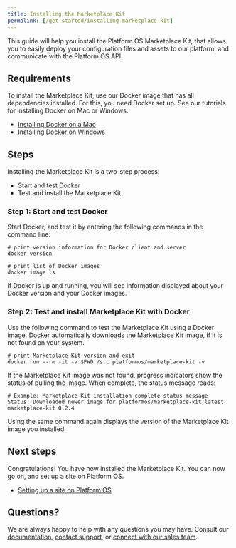 ```yaml
---
title: Installing the Marketplace Kit
permalink: [/get-started/installing-marketplace-kit]
---
```

This guide will help you install the Platform OS Marketplace Kit, that allows you to easily deploy your configuration files and assets to our platform, and communicate with the Platform OS API. 

## Requirements
To install the Marketplace Kit, use our Docker image that has all dependencies installed. For this, you need Docker set up. See our tutorials for installing Docker on Mac or Windows: 

* [Installing Docker on a Mac]()
* [Installing Docker on Windows]()

## Steps 

Installing the Marketplace Kit is a two-step process:

*   Start and test Docker
*   Test and install the Marketplace Kit

### Step 1: Start and test Docker
Start Docker, and test it by entering the following commands in the command line:

```
# print version information for Docker client and server
docker version
```

```
# print list of Docker images
docker image ls
```

If Docker is up and running, you will see information displayed about your Docker version and your Docker images. 

### Step 2: Test and install Marketplace Kit with Docker 

Use the following command to test the Marketplace Kit using a Docker image. Docker automatically downloads the Marketplace Kit image, if it is not found on your system. 

```
# print Marketplace Kit version and exit
docker run --rm -it -v $PWD:/src platformos/marketplace-kit -v
```

If the Marketplace Kit image was not found, progress indicators show the status of pulling the image. When complete, the status message reads:

```
# Example: Marketplace Kit installation complete status message 
Status: Downloaded newer image for platformos/marketplace-kit:latest
marketplace-kit 0.2.4
```

Using the same command again displays the version of the Marketplace Kit image you installed.  

## Next steps
Congratulations! You have now installed the Marketplace Kit. You can now go on, and set up a site on Platform OS. 

* [Setting up a site on Platform OS]()

## Questions?

We are always happy to help with any questions you may have. Consult our  [documentation](), [contact support](), or  [connect with our sales team](). 
